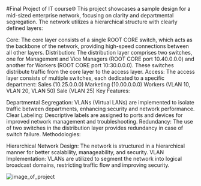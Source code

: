 #Final Project of IT course🌐
This project showcases a sample design for a mid-sized enterprise network, focusing on clarity and departmental segregation. The network utilizes a hierarchical structure with clearly defined layers:

Core: The core layer consists of a single ROOT CORE switch, which acts as the backbone of the network, providing high-speed connections between all other layers.
Distribution: The distribution layer comprises two switches, one for Management and Vice Managers (ROOT CORE port 10.40.0.0.0) and another for Workers (ROOT CORE port 10:30.0.0.0). These switches distribute traffic from the core layer to the access layer.
Access: The access layer consists of multiple switches, each dedicated to a specific department:
Sales (10.25.0.0.0)
Marketing (10.00.0.0.0)
Workers (VLAN 10, VLAN 20, VLAN 50)
Sale (VLAN 25)
Key Features:

Departmental Segregation: VLANs (Virtual LANs) are implemented to isolate traffic between departments, enhancing security and network performance.
Clear Labeling: Descriptive labels are assigned to ports and devices for improved network management and troubleshooting.
Redundancy: The use of two switches in the distribution layer provides redundancy in case of switch failure.
Methodologies:

Hierarchical Network Design: The network is structured in a hierarchical manner for better scalability, manageability, and security.
VLAN Implementation: VLANs are utilized to segment the network into logical broadcast domains, restricting traffic flow and improving security.

![image_of_project](https://github.com/Mosensei7/Desgining-a-network-for-a-company/assets/111107874/c79b91a5-3993-4b20-9c7b-6d61ab018c71)

